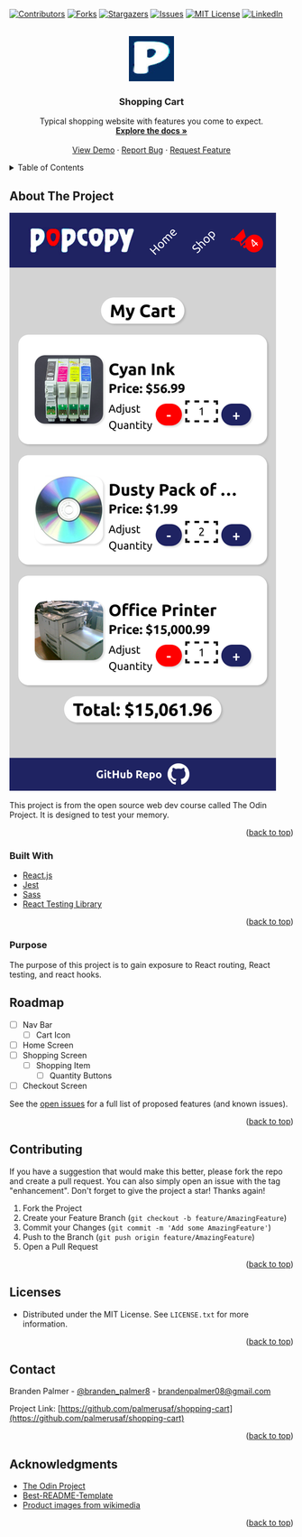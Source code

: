 <div id="top"></div>
<!--
*** Thanks for checking out the Best-README-Template. If you have a suggestion
*** that would make this better, please fork the repo and create a pull request
*** or simply open an issue with the tag "enhancement".
*** Don't forget to give the project a star!
*** Thanks again! Now go create something AMAZING! :D
-->

<!-- PROJECT SHIELDS -->
<!--
*** I'm using markdown "reference style" links for readability.
*** Reference links are enclosed in brackets [ ] instead of parentheses ( ).
*** See the bottom of this document for the declaration of the reference variables
*** for contributors-url, forks-url, etc. This is an optional, concise syntax you may use.
*** https://www.markdownguide.org/basic-syntax/#reference-style-links
-->

[![Contributors][contributors-shield]][contributors-url]
[![Forks][forks-shield]][forks-url]
[![Stargazers][stars-shield]][stars-url]
[![Issues][issues-shield]][issues-url]
[![MIT License][license-shield]][license-url]
[![LinkedIn][linkedin-shield]][linkedin-url]

<!-- PROJECT LOGO -->
<br />
<div align="center">
  <a href="https://github.com/palmerusaf/shopping-cart">
    <img src="./public/favicon.ico" alt="Logo" width="80" height="80">
  </a>

<h3 align="center">Shopping Cart</h3>

  <p align="center">
    Typical shopping website with features you come to expect.
    <br />
    <a href="https://github.com/palmerusaf/shopping-cart"><strong>Explore the docs »</strong></a>
    <br />
    <br />
    <a href="https://palmerusaf.github.io/shopping-cart">View Demo</a>
    ·
    <a href="https://github.com/palmerusaf/shopping-cart/issues">Report Bug</a>
    ·
    <a href="https://github.com/palmerusaf/shopping-cart/issues">Request Feature</a>
  </p>
</div>

<!-- TABLE OF CONTENTS -->
<details>
  <summary>Table of Contents</summary>
  <ol>
    <li>
      <a href="#about-the-project">About The Project</a>
      <ul>
        <li><a href="#built-with">Built With</a></li>
        <li><a href="#purpose">Purpose</a></li>
      </ul>
    </li>
    <li><a href="#roadmap">Roadmap</a></li>
    <li><a href="#contributing">Contributing</a></li>
    <li><a href="#license">License</a></li>
    <li><a href="#contact">Contact</a></li>
    <li><a href="#acknowledgments">Acknowledgments</a></li>
  </ol>
</details>

<!-- ABOUT THE PROJECT -->

## About The Project

[![Product Name Screen Shot][product-screenshot]](https://palmerusaf.github.io/shopping-cart)

This project is from the open source web dev course called The Odin Project. It is designed to test your memory.

<p align="right">(<a href="#top">back to top</a>)</p>

### Built With

- [React.js](https://reactjs.org/)
- [Jest](https://jestjs.io/)
- [Sass](https://sass-lang.com/)
- [React Testing Library](https://testing-library.com/docs/react-testing-library/api/)

<p align="right">(<a href="#top">back to top</a>)</p>

### Purpose

The purpose of this project is to gain exposure to React routing, React testing, and react hooks.

<!-- ROADMAP -->

## Roadmap

- [ ] Nav Bar
  - [ ] Cart Icon
- [ ] Home Screen
- [ ] Shopping Screen
  - [ ] Shopping Item
    - [ ] Quantity Buttons
- [ ] Checkout Screen

See the [open issues](https://github.com/palmerusaf/shopping-cart/issues) for a full list of proposed features (and known issues).

<p align="right">(<a href="#top">back to top</a>)</p>

<!-- CONTRIBUTING -->

## Contributing

If you have a suggestion that would make this better, please fork the repo and create a pull request. You can also simply open an issue with the tag "enhancement".
Don't forget to give the project a star! Thanks again!

1. Fork the Project
2. Create your Feature Branch (`git checkout -b feature/AmazingFeature`)
3. Commit your Changes (`git commit -m 'Add some AmazingFeature'`)
4. Push to the Branch (`git push origin feature/AmazingFeature`)
5. Open a Pull Request

<p align="right">(<a href="#top">back to top</a>)</p>

<!-- LICENSE -->

## Licenses

- Distributed under the MIT License. See `LICENSE.txt` for more information.

<p align="right">(<a href="#top">back to top</a>)</p>

<!-- CONTACT -->

## Contact

Branden Palmer - [@branden_palmer8](https://twitter.com/branden_palmer8) - brandenpalmer08@gmail.com

Project Link: [https://github.com/palmerusaf/shopping-cart](https://github.com/palmerusaf/shopping-cart)

<p align="right">(<a href="#top">back to top</a>)</p>

<!-- ACKNOWLEDGMENTS -->

## Acknowledgments

- [The Odin Project](https://www.theodinproject.com/)
- [Best-README-Template](https://github.com/othneildrew/Best-README-Template)
- [Product images from wikimedia](https://commons.wikimedia.org/wiki/Main_Page)

<p align="right">(<a href="#top">back to top</a>)</p>

<!-- MARKDOWN LINKS & IMAGES -->
<!-- https://www.markdownguide.org/basic-syntax/#reference-style-links -->

[contributors-shield]: https://img.shields.io/github/contributors/palmerusaf/shopping-cart.svg?style=for-the-badge
[contributors-url]: https://github.com/palmerusaf/shopping-cart/graphs/contributors
[forks-shield]: https://img.shields.io/github/forks/palmerusaf/shopping-cart.svg?style=for-the-badge
[forks-url]: https://github.com/palmerusaf/shopping-cart/network/members
[stars-shield]: https://img.shields.io/github/stars/palmerusaf/shopping-cart.svg?style=for-the-badge
[stars-url]: https://github.com/palmerusaf/shopping-cart/stargazers
[issues-shield]: https://img.shields.io/github/issues/palmerusaf/shopping-cart.svg?style=for-the-badge
[issues-url]: https://github.com/palmerusaf/shopping-cart/issues
[license-shield]: https://img.shields.io/github/license/palmerusaf/shopping-cart.svg?style=for-the-badge
[license-url]: https://github.com/palmerusaf/shopping-cart/blob/master/LICENSE.txt
[linkedin-shield]: https://img.shields.io/badge/-LinkedIn-black.svg?style=for-the-badge&logo=linkedin&colorB=555
[linkedin-url]: https://linkedin.com/in/branden-palmer-968765120
[product-screenshot]: ./src//imgs/screen-shot.png

